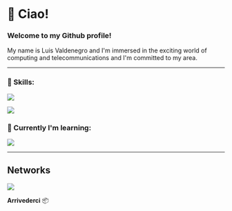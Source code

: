 # :bookmark_tabs: Ciao!

### Welcome to my Github profile!

My name is Luis Valdenegro and I'm immersed in the exciting world of computing and telecommunications and I'm committed to my area.

---

### :wrench: Skills:

<p>
  <a href="https://skillicons.dev">
    <img src="https://skillicons.dev/icons?i=c,cpp,java"/>
    <p>
    <img src="https://skillicons.dev/icons?i=vscode,photoshop,xd"/>
  </a>
</p>

### 📕 Currently I'm learning:

<p>
  <a href="https://skillicons.dev">
    <img src="https://skillicons.dev/icons?i=python,javascript,html,css"/>
  </a>
</p>

---
## Networks

<a href="https://www.instagram.com/lwchito/">
    <img src="https://skillicons.dev/icons?i=instagram"/>
  </a>
  <p>
    
**Arrivederci** :package:



